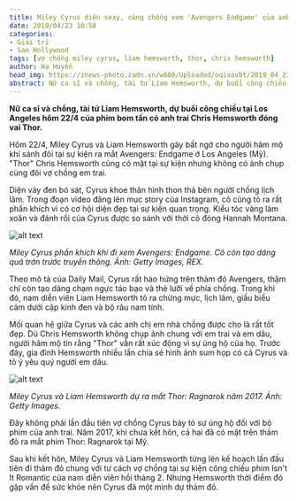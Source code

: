```yaml
---
title: Miley Cyrus diện sexy, cùng chồng xem 'Avengers Endgame' của anh trai
date: 2019/04/23 10:58
categories: 
- Giải trí
- Sao Hollywood
tags: [vợ chồng miley cyrus, liam hemsworth, thor, chris hemsworth]
author: Hạ Huyền
head_img: https://znews-photo.zadn.vn/w660/Uploaded/oqivovbt/2019_04_23/miley_1_1.jpg
abstract: Nữ ca sĩ và chồng, tài tử Liam Hemsworth, dự buổi công chiếu tại Los Angeles hôm 22/4 của phim bom tấn có anh trai Chris Hemsworth đóng vai Thor.
---
```


**Nữ ca sĩ và chồng, tài tử Liam Hemsworth, dự buổi công chiếu tại Los Angeles hôm 22/4 của phim bom tấn có anh trai Chris Hemsworth đóng vai Thor.**

Hôm 22/4, Miley Cyrus và Liam Hemsworth gây bất ngờ cho người hâm mộ khi sánh đôi tại sự kiện ra mắt Avengers: Endgame ở Los Angeles (Mỹ). "Thor" Chris Hemsworth cũng có mặt tại sự kiện nhưng không có ảnh chụp cùng đôi vợ chồng em trai.

Diện váy đen bó sát, Cyrus khoe thân hình thon thả bên người chồng lịch lãm. Trong đoạn video đăng lên mục story của Instagram, cô cũng tỏ ra rất phấn khích vì có cơ hội diện đẹp tại sự kiện quan trọng. Kiểu tóc vàng làm xoăn và đánh rối của Cyrus được so sánh với thời cô đóng Hannah Montana.

![alt text](https://znews-photo.zadn.vn/w660/Uploaded/oqivovbt/2019_04_23/miley_1_1.jpg)

*Miley Cyrus phấn khích khi đi xem Avengers: Endgame. Cô còn tạo dáng quá trớn trước truyền thông. Ảnh: Getty Images, REX.*

Theo mô tả của Daily Mail, Cyrus rất hào hứng trên thảm đỏ Avengers, thậm chí còn tạo dáng chạm ngực táo bạo và thè lưỡi về phía chồng. Trong khi đó, nam diễn viên Liam Hemsworth tỏ ra chừng mực, lịch lãm, giấu biểu cảm dưới cặp kính đen và bộ râu nam tính.

Mối quan hệ giữa Cyrus và các anh chị em nhà chồng được cho là rất tốt đẹp. Dù Chris Hemsworth không chụp ảnh chung với em trai và em dâu, người hâm mộ tin rằng "Thor" vẫn rất xúc động vì sự ủng hộ của họ. Trước đây, gia đình Hemsworth nhiều lần chia sẻ hình ảnh sum họp có cả Cyrus và tỏ ý yêu quý người em dâu.

![alt text](https://znews-photo.zadn.vn/w660/Uploaded/oqivovbt/2019_04_23/miley_4.jpg)

*Miley Cyrus và Liam Hemsworth dự ra mắt Thor: Ragnarok năm 2017. Ảnh: Getty Images.*

Đây không phải lần đầu tiên vợ chồng Cyrus bày tỏ sự ủng hộ đối với bộ phim của anh trai. Năm 2017, khi chưa kết hôn, cả hai đã có mặt trên thảm đỏ ra mắt phim Thor: Ragnarok tại Mỹ.

Sau khi kết hôn, Miley Cyrus và Liam Hemsworth từng lên kế hoạch lần đầu tiên đi thảm đỏ chung với tư cách vợ chồng tại sự kiện công chiếu phim Isn't It Romantic của nam diễn viên hồi tháng 2. Nhưng Hemsworth thời điểm đó gặp vấn đề sức khỏe nên Cyrus đã một mình dự thảm đỏ.